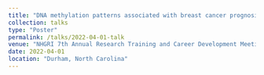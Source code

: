 ```yaml
---
title: "DNA methylation patterns associated with breast cancer prognosis that are specific to tumor subtype and menopausal status"
collection: talks
type: "Poster"
permalink: /talks/2022-04-01-talk
venue: "NHGRI 7th Annual Research Training and Career Development Meeting"
date: 2022-04-01
location: "Durham, North Carolina"
---
```

